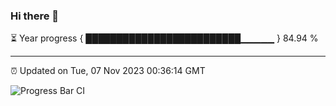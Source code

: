 ### Hi there 👋

⏳ Year progress { █████████████████████████▁▁▁▁▁ } 84.94 %

---

⏰ Updated on Tue, 07 Nov 2023 00:36:14 GMT

![Progress Bar CI](https://github.com/Shyam-Makwana/GitHub-Actions-Demo/workflows/Progress%20Bar%20CI/badge.svg)
